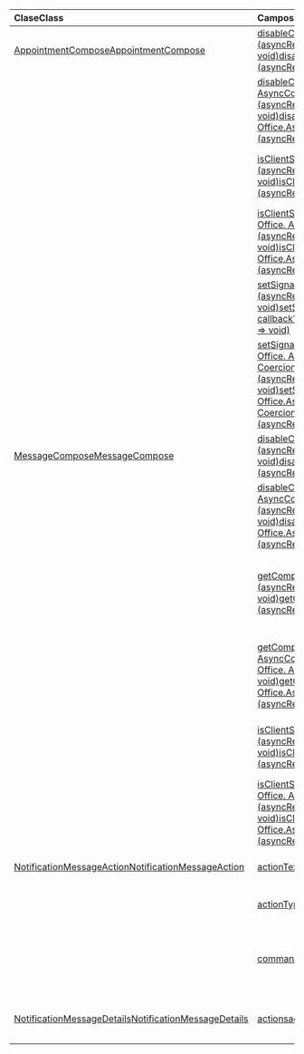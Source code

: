| <span data-ttu-id="be8bf-101">Clase</span><span class="sxs-lookup"><span data-stu-id="be8bf-101">Class</span></span> | <span data-ttu-id="be8bf-102">Campos</span><span class="sxs-lookup"><span data-stu-id="be8bf-102">Fields</span></span> | <span data-ttu-id="be8bf-103">Descripción</span><span class="sxs-lookup"><span data-stu-id="be8bf-103">Description</span></span> |
|:---|:---|:---|
|[<span data-ttu-id="be8bf-104">AppointmentCompose</span><span class="sxs-lookup"><span data-stu-id="be8bf-104">AppointmentCompose</span></span>](/javascript/api/outlook/outlook.appointmentcompose)|[<span data-ttu-id="be8bf-105">disableClientSignatureAsync(callback?: (asyncResult: Office. AsyncResult <void> ) => void)</span><span class="sxs-lookup"><span data-stu-id="be8bf-105">disableClientSignatureAsync(callback?: (asyncResult: Office.AsyncResult<void>) => void)</span></span>](/javascript/api/outlook/outlook.appointmentcompose#disableclientsignatureasync-callback--asyncresult-)|<span data-ttu-id="be8bf-106">Deshabilita la firma Outlook cliente.</span><span class="sxs-lookup"><span data-stu-id="be8bf-106">Disables the Outlook client signature.</span></span>|
||[<span data-ttu-id="be8bf-107">disableClientSignatureAsync(options: Office. AsyncContextOptions, callback?: (asyncResult: Office. AsyncResult <void> ) => void)</span><span class="sxs-lookup"><span data-stu-id="be8bf-107">disableClientSignatureAsync(options: Office.AsyncContextOptions, callback?: (asyncResult: Office.AsyncResult<void>) => void)</span></span>](/javascript/api/outlook/outlook.appointmentcompose#disableclientsignatureasync-options--callback--asyncresult-)|<span data-ttu-id="be8bf-108">Deshabilita la firma Outlook cliente.</span><span class="sxs-lookup"><span data-stu-id="be8bf-108">Disables the Outlook client signature.</span></span>|
||[<span data-ttu-id="be8bf-109">isClientSignatureEnabledAsync(callback: (asyncResult: Office. AsyncResult <boolean> ) => void)</span><span class="sxs-lookup"><span data-stu-id="be8bf-109">isClientSignatureEnabledAsync(callback: (asyncResult: Office.AsyncResult<boolean>) => void)</span></span>](/javascript/api/outlook/outlook.appointmentcompose#isclientsignatureenabledasync-callback--asyncresult-)|<span data-ttu-id="be8bf-110">Obtiene si la firma de cliente está habilitada.</span><span class="sxs-lookup"><span data-stu-id="be8bf-110">Gets if the client signature is enabled.</span></span>|
||[<span data-ttu-id="be8bf-111">isClientSignatureEnabledAsync(options: Office. AsyncContextOptions, callback: (asyncResult: Office. AsyncResult <boolean> ) => void)</span><span class="sxs-lookup"><span data-stu-id="be8bf-111">isClientSignatureEnabledAsync(options: Office.AsyncContextOptions, callback: (asyncResult: Office.AsyncResult<boolean>) => void)</span></span>](/javascript/api/outlook/outlook.appointmentcompose#isclientsignatureenabledasync-options--callback--asyncresult-)|<span data-ttu-id="be8bf-112">Obtiene si la firma de cliente está habilitada.</span><span class="sxs-lookup"><span data-stu-id="be8bf-112">Gets if the client signature is enabled.</span></span>|
||[<span data-ttu-id="be8bf-113">setSignatureAsync(data: string, callback?: (asyncResult: Office. AsyncResult <void> ) => void)</span><span class="sxs-lookup"><span data-stu-id="be8bf-113">setSignatureAsync(data: string, callback?: (asyncResult: Office.AsyncResult<void>) => void)</span></span>](/javascript/api/outlook/outlook.appointmentcompose#setsignatureasync-data--callback--asyncresult-)|<span data-ttu-id="be8bf-114">Agrega o reemplaza la firma del cuerpo del elemento.</span><span class="sxs-lookup"><span data-stu-id="be8bf-114">Adds or replaces the signature of the item body.</span></span>|
||[<span data-ttu-id="be8bf-115">setSignatureAsync(data: string, options: Office. AsyncContextOptions & CoercionTypeOptions, callback?: (asyncResult: Office. AsyncResult <void> ) => void)</span><span class="sxs-lookup"><span data-stu-id="be8bf-115">setSignatureAsync(data: string, options: Office.AsyncContextOptions & CoercionTypeOptions, callback?: (asyncResult: Office.AsyncResult<void>) => void)</span></span>](/javascript/api/outlook/outlook.appointmentcompose#setsignatureasync-data--options--callback--asyncresult-)|<span data-ttu-id="be8bf-116">Agrega o reemplaza la firma del cuerpo del elemento.</span><span class="sxs-lookup"><span data-stu-id="be8bf-116">Adds or replaces the signature of the item body.</span></span>|
|[<span data-ttu-id="be8bf-117">MessageCompose</span><span class="sxs-lookup"><span data-stu-id="be8bf-117">MessageCompose</span></span>](/javascript/api/outlook/outlook.messagecompose)|[<span data-ttu-id="be8bf-118">disableClientSignatureAsync(callback?: (asyncResult: Office. AsyncResult <void> ) => void)</span><span class="sxs-lookup"><span data-stu-id="be8bf-118">disableClientSignatureAsync(callback?: (asyncResult: Office.AsyncResult<void>) => void)</span></span>](/javascript/api/outlook/outlook.messagecompose#disableclientsignatureasync-callback--asyncresult-)|<span data-ttu-id="be8bf-119">Deshabilita la firma Outlook cliente.</span><span class="sxs-lookup"><span data-stu-id="be8bf-119">Disables the Outlook client signature.</span></span>|
||[<span data-ttu-id="be8bf-120">disableClientSignatureAsync(options: Office. AsyncContextOptions, callback?: (asyncResult: Office. AsyncResult <void> ) => void)</span><span class="sxs-lookup"><span data-stu-id="be8bf-120">disableClientSignatureAsync(options: Office.AsyncContextOptions, callback?: (asyncResult: Office.AsyncResult<void>) => void)</span></span>](/javascript/api/outlook/outlook.messagecompose#disableclientsignatureasync-options--callback--asyncresult-)|<span data-ttu-id="be8bf-121">Deshabilita la firma Outlook cliente.</span><span class="sxs-lookup"><span data-stu-id="be8bf-121">Disables the Outlook client signature.</span></span>|
||[<span data-ttu-id="be8bf-122">getComposeTypeAsync(callback: (asyncResult: Office. AsyncResult <any> ) => void)</span><span class="sxs-lookup"><span data-stu-id="be8bf-122">getComposeTypeAsync(callback: (asyncResult: Office.AsyncResult<any>) => void)</span></span>](/javascript/api/outlook/outlook.messagecompose#getcomposetypeasync-callback--asyncresult-)|<span data-ttu-id="be8bf-123">Especifica el tipo de redacción de mensajes y su tipo de coerción.</span><span class="sxs-lookup"><span data-stu-id="be8bf-123">Specifies the type of message compose and its coercion type.</span></span>|
||[<span data-ttu-id="be8bf-124">getComposeTypeAsync(options: Office. AsyncContextOptions, callback: (asyncResult: Office. AsyncResult <any> ) => void)</span><span class="sxs-lookup"><span data-stu-id="be8bf-124">getComposeTypeAsync(options: Office.AsyncContextOptions, callback: (asyncResult: Office.AsyncResult<any>) => void)</span></span>](/javascript/api/outlook/outlook.messagecompose#getcomposetypeasync-options--callback--asyncresult-)|<span data-ttu-id="be8bf-125">Especifica el tipo de redacción de mensajes y su tipo de coerción.</span><span class="sxs-lookup"><span data-stu-id="be8bf-125">Specifies the type of message compose and its coercion type.</span></span>|
||[<span data-ttu-id="be8bf-126">isClientSignatureEnabledAsync(callback: (asyncResult: Office. AsyncResult <boolean> ) => void)</span><span class="sxs-lookup"><span data-stu-id="be8bf-126">isClientSignatureEnabledAsync(callback: (asyncResult: Office.AsyncResult<boolean>) => void)</span></span>](/javascript/api/outlook/outlook.messagecompose#isclientsignatureenabledasync-callback--asyncresult-)|<span data-ttu-id="be8bf-127">Obtiene si la firma de cliente está habilitada.</span><span class="sxs-lookup"><span data-stu-id="be8bf-127">Gets if the client signature is enabled.</span></span>|
||[<span data-ttu-id="be8bf-128">isClientSignatureEnabledAsync(options: Office. AsyncContextOptions, callback: (asyncResult: Office. AsyncResult <boolean> ) => void)</span><span class="sxs-lookup"><span data-stu-id="be8bf-128">isClientSignatureEnabledAsync(options: Office.AsyncContextOptions, callback: (asyncResult: Office.AsyncResult<boolean>) => void)</span></span>](/javascript/api/outlook/outlook.messagecompose#isclientsignatureenabledasync-options--callback--asyncresult-)|<span data-ttu-id="be8bf-129">Obtiene si la firma de cliente está habilitada.</span><span class="sxs-lookup"><span data-stu-id="be8bf-129">Gets if the client signature is enabled.</span></span>|
|[<span data-ttu-id="be8bf-130">NotificationMessageAction</span><span class="sxs-lookup"><span data-stu-id="be8bf-130">NotificationMessageAction</span></span>](/javascript/api/outlook/outlook.notificationmessageaction)|[<span data-ttu-id="be8bf-131">actionText</span><span class="sxs-lookup"><span data-stu-id="be8bf-131">actionText</span></span>](/javascript/api/outlook/outlook.notificationmessageaction#actiontext)|<span data-ttu-id="be8bf-132">Texto del vínculo de acción.</span><span class="sxs-lookup"><span data-stu-id="be8bf-132">The text of the action link.</span></span>|
||[<span data-ttu-id="be8bf-133">actionType</span><span class="sxs-lookup"><span data-stu-id="be8bf-133">actionType</span></span>](/javascript/api/outlook/outlook.notificationmessageaction#actiontype)|<span data-ttu-id="be8bf-134">Tipo de acción que se va a realizar.</span><span class="sxs-lookup"><span data-stu-id="be8bf-134">The type of action to be performed.</span></span>|
||[<span data-ttu-id="be8bf-135">commandId</span><span class="sxs-lookup"><span data-stu-id="be8bf-135">commandId</span></span>](/javascript/api/outlook/outlook.notificationmessageaction#commandid)|<span data-ttu-id="be8bf-136">Botón definido en el manifiesto basado en el tipo de elemento.</span><span class="sxs-lookup"><span data-stu-id="be8bf-136">The button defined in the manifest based on the item type.</span></span>|
|[<span data-ttu-id="be8bf-137">NotificationMessageDetails</span><span class="sxs-lookup"><span data-stu-id="be8bf-137">NotificationMessageDetails</span></span>](/javascript/api/outlook/outlook.notificationmessagedetails)|[<span data-ttu-id="be8bf-138">actions</span><span class="sxs-lookup"><span data-stu-id="be8bf-138">actions</span></span>](/javascript/api/outlook/outlook.notificationmessagedetails#actions)|<span data-ttu-id="be8bf-139">Especifica las acciones del mensaje.</span><span class="sxs-lookup"><span data-stu-id="be8bf-139">Specifies actions for the message.</span></span>|

